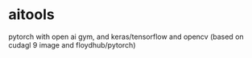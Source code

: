 # aitools
pytorch with open ai gym, and keras/tensorflow and opencv (based on cudagl 9 image and floydhub/pytorch)
